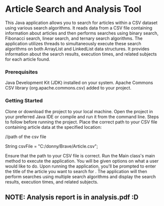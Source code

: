 
# Article Search and Analysis Tool

This Java application allows you to search for articles within a CSV dataset using various search algorithms. It
reads data from a CSV file containing information about articles and then performs searches using binary
search, Fibonacci search, linear search, and ternary search algorithms. The application utilizes threads to
simultaneously execute these search algorithms on both ArrayList and LinkedList data structures. It provides
information about the search results, execution times, and related subjects for each article found.

### Prerequisites
Java Development Kit (JDK) installed on your system.
Apache Commons CSV library (org.apache.commons.csv) added to your project.

### Getting Started
Clone or download the project to your local machine.
Open the project in your preferred Java IDE or compile and run it from the command line.
Steps to follow before running the project.
Place the correct path to your CSV file containing article data at the specified location:

//path of the csv file

String csvFile = "C:/donny/Brave/Article.csv";

Ensure that the path to your CSV file is correct.
Run the Main class's main method to execute the application.
You will be given options on what a user would like to do.
Upon running the application, you'll be prompted to enter the title of the article you want to search for .
The application will then perform searches using multiple search algorithms and display the search results,
execution times, and related subjects.

## NOTE: Analysis report is in analysis.pdf :D